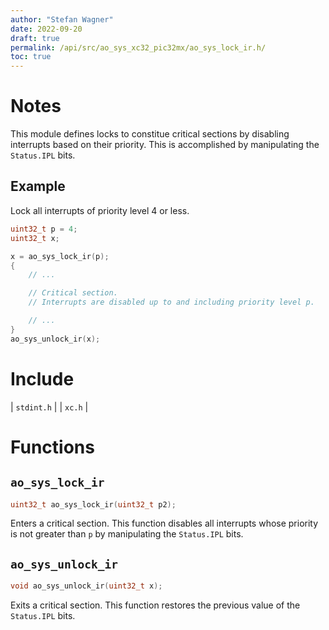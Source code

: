 ```yaml
---
author: "Stefan Wagner"
date: 2022-09-20
draft: true
permalink: /api/src/ao_sys_xc32_pic32mx/ao_sys_lock_ir.h/
toc: true
---
```


# Notes

This module defines locks to constitue critical sections by disabling interrupts based on their priority. This is accomplished by manipulating the `Status.IPL` bits.

## Example

Lock all interrupts of priority level 4 or less.

```c
uint32_t p = 4;
uint32_t x;

x = ao_sys_lock_ir(p);
{
    // ...

    // Critical section.
    // Interrupts are disabled up to and including priority level p.

    // ...
}
ao_sys_unlock_ir(x);
```

# Include

| `stdint.h` |
| `xc.h` |

# Functions

## `ao_sys_lock_ir`

```c
uint32_t ao_sys_lock_ir(uint32_t p2);
```

Enters a critical section. This function disables all interrupts whose priority is not greater than `p` by manipulating the `Status.IPL` bits.

## `ao_sys_unlock_ir`

```c
void ao_sys_unlock_ir(uint32_t x);
```

Exits a critical section. This function restores the previous value of the `Status.IPL` bits.
